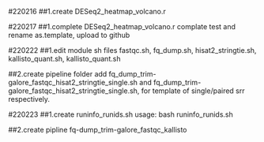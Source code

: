 #220216
##1.create DESeq2_heatmap_volcano.r

#220217
##1.complete DESeq2_heatmap_volcano.r
complate test and rename as.template, upload to github

#220222
##1.edit module sh files
fastqc.sh, fq_dump.sh, hisat2_stringtie.sh, kallisto_quant.sh, kallisto_quant.sh

##2.create pipeline folder
add fq_dump_trim-galore_fastqc_hisat2_stringtie_single.sh and fq_dump_trim-galore_fastqc_hisat2_stringtie_single.sh, for template of single/paired srr respectively.

#220223
##1.create runinfo_runids.sh
usage: bash runinfo_runids.sh <PRJNA number>

##2.create pipline fq-dump_trim-galore_fastqc_kallisto



